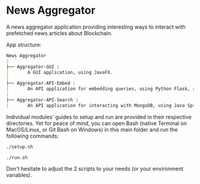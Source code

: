 # News Aggregator

A news aggregator application providing interesting ways to interact with
prefetched news articles about Blockchain.

App structure:
```markdown
News Aggregator
|
├── Aggregator-GUI :
|       A GUI application, using JavaFX.
|
├── Aggregator-API-Embed :
|       An API application for embedding queries, using Python Flask, running on port 9999.
|
├── Aggregator-API-Search :
|       An API application for interacting with MongoDB, using Java Spring Boot, running on port 9696.

```

Individual modules' guides to setup and run are provided in their respective
directories. Yet for peace of mind, you can open Bash (native Terminal on
MacOS/Linux, or Git Bash on Windows) in this main folder and run the following
commands:

```bash
./setup.sh
```
```bash
./run.sh
```

Don't hesitate to adjust the 2 scripts to your needs (or your environment
variables).